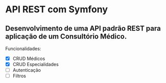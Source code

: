 # API REST com Symfony

## Desenvolvimento de uma API padrão REST para aplicação de um Consultório Médico.
Funcionalidades:
 - [x] CRUD Médicos
 - [x] CRUD Especialidades
 - [ ] Autenticação
 - [ ] Filtros
